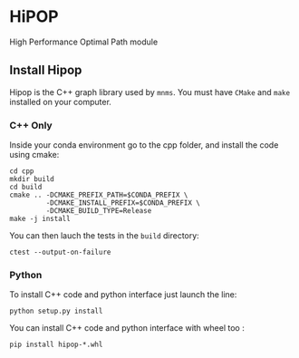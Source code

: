 # HiPOP
High Performance Optimal Path module

## Install Hipop

Hipop is the C++ graph library used by `mnms`. You must have `CMake` and `make` installed on your computer.

### C++ Only

Inside your conda environment go to the cpp folder, and install the code using cmake:

```shell
cd cpp
mkdir build
cd build
cmake .. -DCMAKE_PREFIX_PATH=$CONDA_PREFIX \
         -DCMAKE_INSTALL_PREFIX=$CONDA_PREFIX \
         -DCMAKE_BUILD_TYPE=Release
make -j install
```

You can then lauch the tests in the `build` directory:

```shell
ctest --output-on-failure
```

### Python

To install C++ code and python interface just launch the line:
```shell
python setup.py install       
```
You can install C++ code and python interface with wheel too :
```shell
pip install hipop-*.whl
```